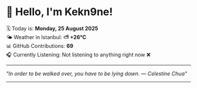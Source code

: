 # 👋 Hello, I'm Kekn9ne!

🗓️ Today is: **Monday, 25 August 2025**  
🌤️ Weather in Istanbul: **⛅️  +26°C**  
📊 GitHub Contributions: **69**  
🎧 Currently Listening: Not listening to anything right now ❌

---

_"In order to be walked over, you have to be lying down. — *Celestine Chua*"_

---

